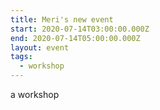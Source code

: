 ```yaml
---
title: Meri's new event
start: 2020-07-14T03:00:00.000Z
end: 2020-07-14T05:00:00.000Z
layout: event
tags:
  - workshop
---
```

a workshop